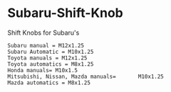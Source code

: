 # Subaru-Shift-Knob
Shift Knobs for Subaru's

    Subaru manual = M12x1.25
    Subaru Automatic = M10x1.25
    Toyota manuals = M12x1.25
    Toyota automatics = M8x1.25
    Honda manuals= M10x1.5
    Mitsubishi, Nissan, Mazda manuals=       M10x1.25
    Mazda automatics = M8x1.25
